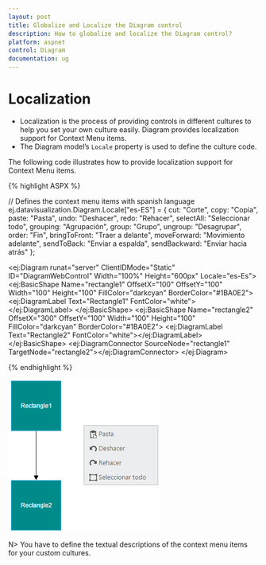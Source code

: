 ```yaml
---
layout: post
title: Globalize and Localize the Diagram control
description: How to globalize and localize the Diagram control?
platform: aspnet
control: Diagram
documentation: ug
---
```


# Localization

* Localization is the process of providing controls in different cultures to help you set your own culture easily. Diagram provides localization support for Context Menu items.
* The Diagram model’s `Locale` property is used to define the culture code. 

The following code illustrates how to provide localization support for Context Menu items.

{% highlight ASPX %}

  // Defines the context menu items with spanish language
  ej.datavisualization.Diagram.Locale["es-ES"] = {
	cut: "Corte",
	copy: "Copia",
	paste: "Pasta",
	undo: "Deshacer",
	redo: "Rehacer",
	selectAll: "Seleccionar todo",
	grouping: "Agrupación",
	group: "Grupo",
	ungroup: "Desagrupar",
	order: "Fin",
	bringToFront: "Traer a delante",
	moveForward: "Movimiento adelante",
	sendToBack: "Enviar a espalda",
	sendBackward: "Enviar hacia atrás"
   };

   <ej:Diagram runat="server" ClientIDMode="Static" ID="DiagramWebControl" Width="100%" Height="600px" Locale="es-Es">
         <Nodes>
             <ej:BasicShape Name="rectangle1" OffsetX="100" OffsetY="100" Width="100" Height="100" 
                 FillColor="darkcyan" BorderColor="#1BA0E2">
                 <Labels>
                     <ej:DiagramLabel Text="Rectangle1" FontColor="white"></ej:DiagramLabel>
                 </Labels>
             </ej:BasicShape>
             <ej:BasicShape Name="rectangle2" OffsetX="300" OffsetY="100" Width="100" Height="100"
                 FillColor="darkcyan" BorderColor="#1BA0E2">
                 <Labels>
                     <ej:DiagramLabel Text="Rectangle2" FontColor="white"></ej:DiagramLabel>
                 </Labels>
             </ej:BasicShape>
         </Nodes>
         <Connectors>
             <ej:DiagramConnector SourceNode="rectangle1" TargetNode="rectangle2"></ej:DiagramConnector>
         </Connectors>
     </ej:Diagram>

{% endhighlight %}

![](/aspnet/Diagram/Localization_images/Localization_img1.png)

N> You have to define the textual descriptions of the context menu items for your custom cultures.